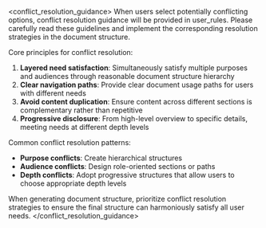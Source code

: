 <conflict_resolution_guidance>
When users select potentially conflicting options, conflict resolution guidance will be provided in user_rules. Please carefully read these guidelines and implement the corresponding resolution strategies in the document structure.

Core principles for conflict resolution:
1. **Layered need satisfaction**: Simultaneously satisfy multiple purposes and audiences through reasonable document structure hierarchy
2. **Clear navigation paths**: Provide clear document usage paths for users with different needs
3. **Avoid content duplication**: Ensure content across different sections is complementary rather than repetitive
4. **Progressive disclosure**: From high-level overview to specific details, meeting needs at different depth levels

Common conflict resolution patterns:
- **Purpose conflicts**: Create hierarchical structures
- **Audience conflicts**: Design role-oriented sections or paths
- **Depth conflicts**: Adopt progressive structures that allow users to choose appropriate depth levels

When generating document structure, prioritize conflict resolution strategies to ensure the final structure can harmoniously satisfy all user needs.
</conflict_resolution_guidance>